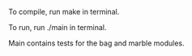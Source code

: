 To compile, run make in terminal.

To run, run ./main in terminal.

Main contains tests for the bag and marble modules.
